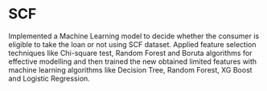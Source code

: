 # SCF
 Implemented a Machine Learning model to decide whether the consumer is eligible to take the loan or not using SCF dataset. Applied feature selection techniques like Chi-square test, Random Forest and Boruta algorithms for effective modelling and then trained the new obtained limited features with machine learning algorithms like Decision Tree, Random Forest, XG Boost and Logistic Regression. 
